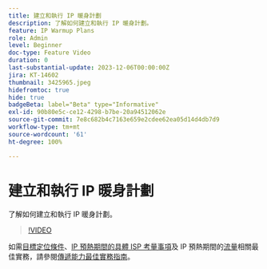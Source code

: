 ```yaml
---
title: 建立和執行 IP 暖身計劃
description: 了解如何建立和執行 IP 暖身計劃。
feature: IP Warmup Plans
role: Admin
level: Beginner
doc-type: Feature Video
duration: 0
last-substantial-update: 2023-12-06T00:00:00Z
jira: KT-14602
thumbnail: 3425965.jpeg
hidefromtoc: true
hide: true
badgeBeta: label="Beta" type="Informative"
exl-id: 90b80e5c-ce12-4298-b7be-20a94512062e
source-git-commit: 7e8c682b4c7163e659e2cdee62ea05d14d4db7d9
workflow-type: tm+mt
source-wordcount: '61'
ht-degree: 100%

---
```


# 建立和執行 IP 暖身計劃

了解如何建立和執行 IP 暖身計劃。

>[!VIDEO](https://video.tv.adobe.com/v/3425965/?learn=on)

如需[目標定位條件](https://experienceleague.adobe.com/zh-hant/docs/deliverability-learn/deliverability-best-practice-guide/transition-process/targeting-criteria)、[IP 預熱期間的具體 ISP 考量事項](https://experienceleague.adobe.com/zh-hant/docs/deliverability-learn/deliverability-best-practice-guide/transition-process/isp-specific-considerations-during-ip-warming)及 IP 預熱期間的[流量](https://experienceleague.adobe.com/zh-hant/docs/deliverability-learn/deliverability-best-practice-guide/transition-process/volume)相關最佳實務，請參閱[傳遞能力最佳實務指南](https://experienceleague.adobe.com/zh-hant/docs/deliverability-learn/deliverability-best-practice-guide/introduction)。
